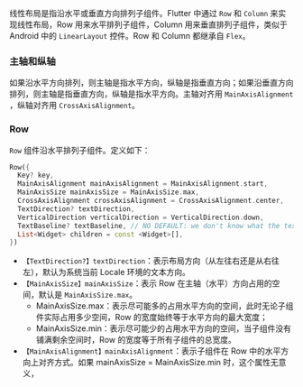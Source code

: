  线性布局是指沿水平或垂直方向排列子组件。Flutter 中通过 `Row` 和 `Column` 来实现线性布局，Row 用来水平排列子组件，Column 用来垂直排列子组件，类似于Android 中的 `LinearLayout` 控件。Row 和 Column 都继承自 `Flex`。

### 主轴和纵轴

如果沿水平方向排列，则主轴是指水平方向，纵轴是指垂直方向；如果沿垂直方向排列，则主轴是指垂直方向，纵轴是指水平方向。主轴对齐用 `MainAxisAlignment` ，纵轴对齐用 `CrossAxisAlignment`。

### Row

`Row` 组件沿水平排列子组件。定义如下：

```dart
Row({
  Key? key,
  MainAxisAlignment mainAxisAlignment = MainAxisAlignment.start,
  MainAxisSize mainAxisSize = MainAxisSize.max,
  CrossAxisAlignment crossAxisAlignment = CrossAxisAlignment.center,
  TextDirection? textDirection,
  VerticalDirection verticalDirection = VerticalDirection.down,
  TextBaseline? textBaseline, // NO DEFAULT: we don't know what the text's baseline should be
  List<Widget> children = const <Widget>[],
})
```

- `【TextDirection?】textDirection`：表示布局方向（从左往右还是从右往左），默认为系统当前 Locale 环境的文本方向。
- `【MainAxisSize】mainAxisSize`：表示 Row 在主轴（水平）方向占用的空间，默认是 `MainAxisSize.max`。
  - MainAxisSize.max：表示尽可能多的占用水平方向的空间，此时无论子组件实际占用多少空间，Row 的宽度始终等于水平方向的最大宽度；
  - MainAxisSize.min：表示尽可能少的占用水平方向的空间，当子组件没有铺满剩余空间时，Row 的宽度等于所有子组件的总宽度。
- `【MainAxisAlignment】mainAxisAlignment`：表示子组件在 Row 中的水平方向上对齐方式。如果 mainAxisSize = MainAxisSize.min 时，这个属性无意义，